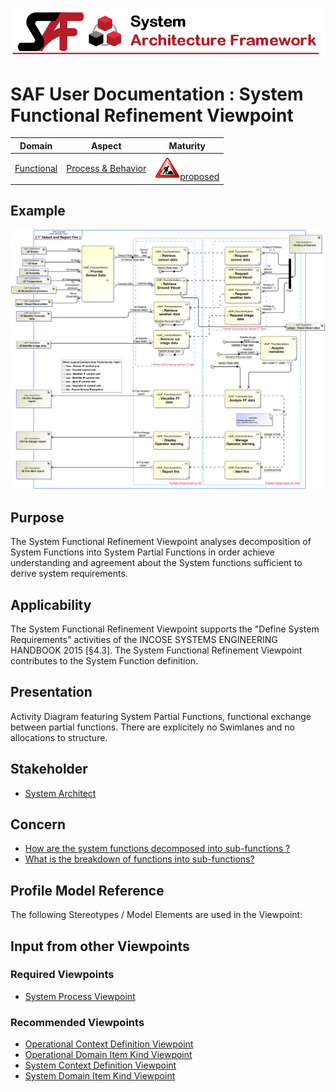 ![System Architecture Framework](../diagrams/Banner_SAF.png)
# SAF User Documentation : System Functional Refinement Viewpoint
|**Domain**|**Aspect**|**Maturity**|
| --- | --- | --- |
|[Functional](../domains.md#Domain-Functional)|[Process & Behavior](../aspects.md#Aspect-Process-&-Behavior)|![Proposed](../diagrams/Under_construction_icon-red.svg )[proposed](../using-saf/maturity.md#proposed)|
## Example
![System-Functional-Refinement-Viewpoint-primary-example.svg](../diagrams/vp-examples/System-Functional-Refinement-Viewpoint-primary-example.svg)
## Purpose
The System Functional Refinement Viewpoint analyses decomposition of System Functions into System Partial Functions in order achieve understanding and agreement about the System functions sufficient to derive system  requirements.
## Applicability
The System Functional Refinement Viewpoint supports the "Define System Requirements" activities of the INCOSE SYSTEMS ENGINEERING HANDBOOK 2015 [§4.3]. The System Functional Refinement Viewpoint contributes to the System Function definition.
## Presentation
Activity Diagram featuring System Partial Functions, functional exchange between partial functions. There are explicitely no Swimlanes and no allocations to structure.

## Stakeholder
* [System Architect](../stakeholders.md#System-Architect)
## Concern
* [How are the system functions decomposed into sub-functions ? ](../concerns.md#_2021x_2_8710274_1674576758790_775644_23272)
* [What is the breakdown of functions into sub-functions?](../concerns.md#_2021x_2_8710274_1674576758728_463822_23204)
## Profile Model Reference
The following Stereotypes / Model Elements are used in the Viewpoint:
## Input from other Viewpoints
### Required Viewpoints
* [System Process Viewpoint](System-Process-Viewpoint.md)
### Recommended Viewpoints
* [Operational Context Definition Viewpoint](Operational-Context-Definition-Viewpoint.md)
* [Operational Domain Item Kind Viewpoint](Operational-Domain-Item-Kind-Viewpoint.md)
* [System Context Definition Viewpoint](System-Context-Definition-Viewpoint.md)
* [System Domain Item Kind Viewpoint](System-Domain-Item-Kind-Viewpoint.md)
